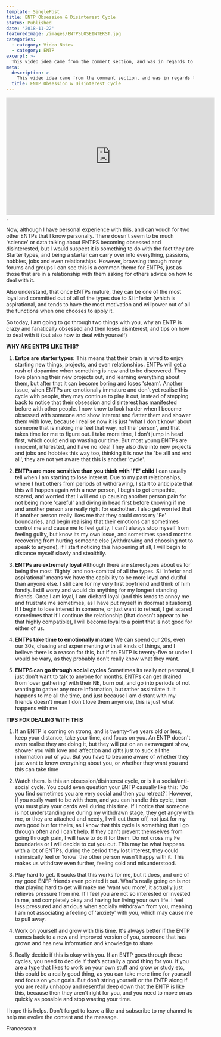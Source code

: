 ```yaml
---
template: SinglePost
title: ENTP Obsession & Disinterest Cycle
status: Published
date: '2018-11-22'
featuredImage: /images/ENTPSLOSEINTERST.jpg
categories:
  - category: Video Notes
  - category: ENTP
excerpt: >-
  This video idea came from the comment section, and was in regards to an ENTPs obsession and disinterest cycle. The comment was asking about this phenomenon mostly in regards to relationships, so although I will be talking about this mostly in regards to ENTPs in relationships with others, this also applies to passions, interests, hobbies and jobs etc.
meta:
  description: >-
    This video idea came from the comment section, and was in regards to an ENTPs obsession and disinterest cycle. The comment was asking about this phenomenon mostly in regards to relationships, so although I will be talking about this mostly in regards to ENTPs in relationships with others, this also applies to passions, interests, hobbies and jobs etc.
  title: ENTP Obsession & Disinterest Cycle
---
```


<iframe width="560" height="315"
src="https://www.youtube.com/embed/l0gnrmZLMH8" frameborder="0"
allow="autoplay; encrypted-media" allowfullscreen></iframe>.

Now, although I have personal experience with this, and can vouch for two other ENTPs that I know personally. There doesn't seem to be much 'science' or data talking about ENTPS becoming obsessed and disinterested, but I would suspect it is something to do with the fact they are Starter types, and being a starter can carry over into everything, passions, hobbies, jobs and even relationships. However, browsing through many forums and groups I can see this is a common theme for ENTPs, just as those that are in a relationship with them asking for others advice on how to deal with it.

Also understand, that once ENTPs mature, they can be one of the most loyal and committed out of all of the types due to Si inferior (which is aspirational, and tends to have the most motivation and willpower out of all the functions when one chooses to apply it.

So today, I am going to go through two things with you, why an ENTP is crazy and fanatically obsessed and then loses disinterest, and tips on how to deal with it (but also how to deal with yourself)

**WHY ARE ENTPS LIKE THIS?**


1. **Entps are starter types:** This means that their brain is wired to enjoy starting new things, projects, and even relationships. ENTPs will get a rush of dopamine when something is new and to be discovered. They love planning their new projects out, and learning everything about them, but after that it can become boring and loses 'steam'. Another issue, when ENTPs are emotionally immature and don't yet realise this cycle with people, they may continue to play it out, instead of stepping back to notice that their obsession and disinterest has manifested before with other people. I now know to look harder when I become obsessed with someone and show interest and flatter them and shower them with love, because I realise now it is just 'what I don't know' about someone that is making me feel that way, not the 'person', and that takes time for me to figure out. I take more time, I don't jump in head first, which could end up wasting our time. But most young ENTPs are innocent, interested, and have no idea! They also dive into new projects and jobs and hobbies this way too, thinking it is now the 'be alll and end all', they are not yet aware that this is another 'cycle'.

2. **ENTPs are more sensitive than you think with 'FE' child** I can usually tell when I am starting to lose interest. Due to my past relationships, where I hurt others from periods of withdrawing, I start to anticipate that this will happen again with a new person, I begin to get empathic, scared, and worried that I will end up causing another person pain for not being more 'careful' and diving in head first before knowing if me and another person are really right for eachother. I also get worried that if another person really likes me that they could cross my 'Fe' boundaries, and begin realising that their emotions can sometimes control me and cause me to feel guilty. I can't always stop myself from feeling guilty, but know its my own issue, and sometimes spend months recovering from hurting someone else (withdrawing and choosing not to speak to anyone), if I start noticing this happening at all, I will begin to distance myself slowly and stealthily.

3. **ENTPs are extremely loyal** Although there are stereotypes about us for being the most 'flighty' and non-comittal of all the types. Si 'inferior and aspirational' means we have the capibility to be more loyal and dutiful than anyone else. I still care for my very first boyfriend and think of him fondly. I still worry and would do anything for my longest standing friends. Once I am loyal, I am diehard loyal (and this tends to annoy me and frustrate me sometimes, as I have put myself in doormat situations). If I begin to lose interest in someone, or just want to retreat, I get scared sometimes that if I continue the relationship (that doesn't appear to be that highly compatible), I will become loyal to a point that is not good for either of us.

4. **ENTPs take time to emotionally mature** We can spend our 20s, even our 30s, chasing and experimenting with all kinds of things, and I believe there is a reason for this, but if an ENTP is twenty-five or under I would be wary, as they probably don't really know what they want.

5. **ENTPS can go through social cycles** Sometimes its really not personal,  I just don't want to talk to anyone for months. ENTPs can get drained from 'over gathering' with their NE, burn out, and go into periods of not wanting to gather any more information, but rather assimilate it. It happens to me all the time, and just because I am distant with my friends doesn't mean I don't love them anymore, this is just what happens with me.

**TIPS FOR DEALING WITH THIS**

1. If an ENTP is coming on strong, and is twenty-five years old or less, keep your distance, take your time, and focus on you. An ENTP doesn't even realise they are doing it, but they will put on an extravagant show, shower you with love and affection and gifts just to suck all the information out of you. But you have to become aware of whether they just want to know everything about you, or whether they want you and this can take time

2. Watch them. Is this an obsession/disinterest cycle, or is it a social/anti-social cycle. You could even question your ENTP casually like this: 'Do you find sometimes you are very social and then you retreat?'. However, if you really want to be with them, and you can handle this cycle, then you must play your cards well during this time. If I notice that someone is not understanding me during my withdrawn stage, they get angry with me, or they are attached and needy, I will cut them off, not just for my own good but for theirs, as I know that this cycle is something that I go through often and I can't help. If they can't prevent themselves from going through pain, I will have to do it for them. Do not cross my Fe boundaries or I will decide to cut you out. This may be what happens with a lot of ENTPs, during the period they lost interest, they could intrinsically feel or 'know' the other person wasn't happy with it. This makes us withdraw even further, feeling cold and misunderstood.

3. Play hard to get. It sucks that this works for me, but it does, and one of my good ENFP friends even pointed it out. What's really going on is not that playing hard to get will make me 'want you more', it actually just relieves pressure from me. If I feel you are not so interested or invested in me, and completely okay and having fun living your own life. I feel less pressured and anxious when socially withdrawn from you, meaning I am not associating a feeling of 'anxiety' with you, which may cause me to pull away.

4. Work on yourself and grow with this time. It's always better if the ENTP comes back to a new and improved version of you, someone that has grown and has new information and knowledge to share

5. Really decide if this is okay with you. If an ENTP goes through these cycles, you need to decide if that’s actually a good thing for you. If you are a type that likes to work on your own stuff and grow or study etc, this could be a really good thing, as you can take more time for yourself and focus on your goals. But don't string yourself or the ENTP along if you are really unhappy and resentful deep down that the ENTP is like this, because then they aren't right for you, and you need to move on as quickly as possible and stop wasting your time.

I hope this helps. Don't forget to leave a like and subscribe to my channel to help me evolve the content and the message.

Francesca x
